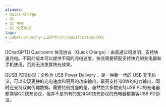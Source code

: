 ```yaml
---
aliases:
- Quick Charge
- QC
- QC 快充
- QC 快充协议
tags:
- Label/Industry-工业科学/IT/Specification/RFC
---
```


[[ChatGPT]]
Qualcomm 快充协议（Quick Charge）：由高通公司发明，支持快速充电。不同的版本可以提供不同的充电速度，快充需要搭配支持快充的充电器和手机使用，否则无法发挥快充效果。

[[USB PD]]协议：全称为 USB Power Delivery ，是一种新一代的 USB 充电协议，可以实现更快的充电速度和更高的功率输出，最高支持100W的电力输出，同时还支持双向传输数据。需要特别提醒的是，虽然绝大多数支持USB PD的充电器都兼容QC快充协议，但并不是所有的支持QC快充协议的充电器都兼容USB PD协议。
